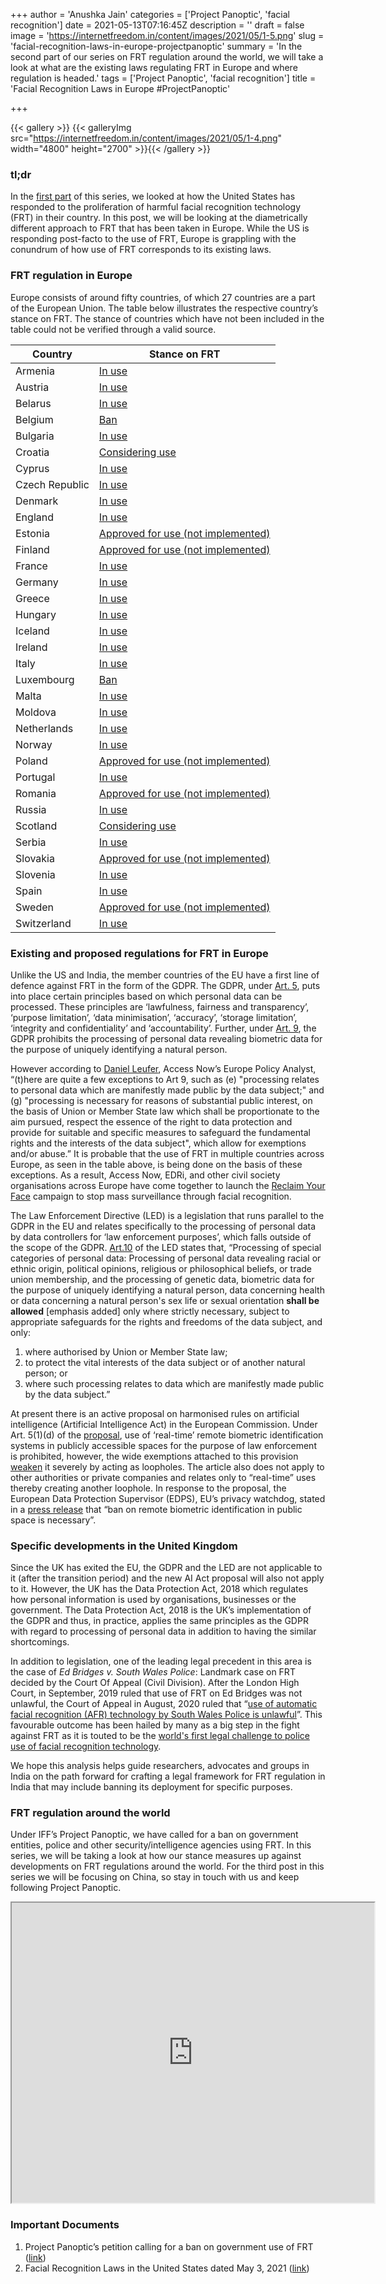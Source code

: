 +++
author = 'Anushka Jain'
categories = ['Project Panoptic', 'facial recognition']
date = 2021-05-13T07:16:45Z
description = ''
draft = false
image = 'https://internetfreedom.in/content/images/2021/05/1-5.png'
slug = 'facial-recognition-laws-in-europe-projectpanoptic'
summary = 'In the second part of our series on FRT regulation around the world, we will take a look at what are the existing laws regulating FRT in Europe and where regulation is headed.'
tags = ['Project Panoptic', 'facial recognition']
title = 'Facial Recognition Laws in Europe #ProjectPanoptic'

+++


{{< gallery >}}
{{< galleryImg  src="https://internetfreedom.in/content/images/2021/05/1-4.png" width="4800" height="2700" >}}{{< /gallery >}}

>>>> <form><script src="https://checkout.razorpay.com/v1/payment-button.js" data-payment_button_id="pl_HLkgeWGQLMuddp" async> </script> </form>

### tl;dr

In the [first part](https://internetfreedom.in/facial-recognition-laws-in-the-united-states-projectpanoptic/) of this series, we looked at how the United States has responded to the proliferation of harmful facial recognition technology (FRT) in their country. In this post, we will be looking at the diametrically different approach to FRT that has been taken in Europe. While the US is responding post-facto to the use of FRT, Europe is grappling with the conundrum of how use of FRT corresponds to its existing laws.

### FRT regulation in Europe

Europe consists of around fifty countries, of which 27 countries are a part of the European Union. The table below illustrates the respective country’s stance on FRT. The stance of countries which have not been included in the table could not be verified through a valid source.

| Country        | Stance on FRT                      |
|----------------|------------------------------------|
| Armenia        | [In use](https://carnegieendowment.org/files/WP-Feldstein-AISurveillance_final.pdf)                             |
| Austria        | [In use](https://algorithmwatch.org/en/story/face-recognition-police-europe/)                             |
| Belarus        | [In use](https://www.biometricupdate.com/201903/belarus-to-begin-issuing-biometric-passports-next-january)                             |
| Belgium        | [Ban](https://algorithmwatch.org/en/story/face-recognition-police-europe/)                                |
| Bulgaria       | [In use](https://algorithmwatch.org/en/story/face-recognition-police-europe/)                             |
| Croatia        | [Considering use](https://algorithmwatch.org/en/story/face-recognition-police-europe/)                    |
| Cyprus         | [In use](https://www.biometricupdate.com/201807/cyprus-airports-add-biometric-kiosks-for-entry-and-exit-processing)                             |
| Czech Republic | [In use](https://algorithmwatch.org/en/story/face-recognition-police-europe/)                             |
| Denmark        | [In use](https://algorithmwatch.org/en/story/face-recognition-police-europe/)                             |
| England        | [In use](https://bigbrotherwatch.org.uk/campaigns/stop-facial-recognition/#facial-recognition-map)                             |
| Estonia        | [Approved for use (not implemented)](https://algorithmwatch.org/en/story/face-recognition-police-europe/) |
| Finland        | [Approved for use (not implemented)](https://yle.fi/uutiset/osasto/news/finnish_police_customs_now_able_to_use_facial_id_tech_but_infrastructure_not_in_place/10818526) |
| France         | [In use](https://algorithmwatch.org/en/story/face-recognition-police-europe/)                             |
| Germany        | [In use](https://www.politico.eu/article/berlin-big-brother-state-surveillance-facial-recognition-technology/)                             |
| Greece         | [In use](https://algorithmwatch.org/en/story/face-recognition-police-europe/)                             |
| Hungary        | [In use](https://algorithmwatch.org/en/story/face-recognition-police-europe/)                             |
| Iceland        | [In use](https://findbiometrics.com/biometric-screening-iceland-airport-403203/)                             |
| Ireland        | [In use](https://algorithmwatch.org/en/story/face-recognition-police-europe/)                             |
| Italy          | [In use](https://algorithmwatch.org/en/story/face-recognition-police-europe/)                             |
| Luxembourg     | [Ban](https://delano.lu/d/detail/news/no-facial-recognition-lux-cctv/208048)                                |
| Malta          | [In use](https://carnegieendowment.org/files/WP-Feldstein-AISurveillance_final.pdf)                             |
| Moldova        | [In use](https://privacyinternational.org/examples/3629/moldova-transnistria-uses-facial-recognition-identify-quarantine-violators)                             |
| Netherlands    | [In use](https://algorithmwatch.org/en/story/face-recognition-police-europe/)                             |
| Norway         | [In use](https://www.biometricupdate.com/201807/oslo-airport-deploys-idemia-facial-recognition-technology)                             |
| Poland         | [Approved for use (not implemented)](https://algorithmwatch.org/en/story/face-recognition-police-europe/) |
| Portugal       | [In use](https://algorithmwatch.org/en/story/face-recognition-police-europe/)                             |
| Romania        | [Approved for use (not implemented)](https://algorithmwatch.org/en/story/face-recognition-police-europe/) |
| Russia         | [In use](https://www.amnesty.org/en/latest/news/2021/04/russia-police-target-peaceful-protesters-identified-using-facial-recognition-technology/)                             |
| Scotland       | [Considering use](https://www.bbc.com/news/uk-scotland-51449166)                    |
| Serbia         | [In use](https://www.eff.org/deeplinks/2019/12/activists-worldwide-face-against-face-recognition-2019-year-review)                             |
| Slovakia       | [Approved for use (not implemented)](https://algorithmwatch.org/en/story/face-recognition-police-europe/) |
| Slovenia       | [In use](https://algorithmwatch.org/en/story/face-recognition-police-europe/)                             |
| Spain          | [In use](https://algorithmwatch.org/en/spain-mendez-alvaro-face-recognition/)                             |
| Sweden         | [Approved for use (not implemented)](https://algorithmwatch.org/en/story/face-recognition-police-europe/) |
| Switzerland    | [In use](https://www.swissinfo.ch/eng/biometric-id_zurich-airport-to-pilot-face-recognition-system/43504538)                             |



### Existing and proposed regulations for FRT in Europe

Unlike the US and India, the member countries of the EU have a first line of defence against FRT in the form of the GDPR. The GDPR, under [Art. 5](https://gdpr-info.eu/art-5-gdpr/), puts into place certain principles based on which personal data can be processed. These principles are ‘lawfulness, fairness and transparency’, ‘purpose limitation’, ‘data minimisation’, ‘accuracy’, ‘storage limitation’, ‘integrity and confidentiality’ and ‘accountability’. Further, under [Art. 9](https://gdpr-info.eu/art-9-gdpr/), the GDPR prohibits the processing of personal data revealing biometric data for the purpose of uniquely identifying a natural person. 

However according to [Daniel Leufer](https://twitter.com/djleufer), Access Now’s Europe Policy Analyst, “(t)here are quite a few exceptions to Art 9, such as (e) "processing relates to personal data which are manifestly made public by the data subject;" and (g) "processing is necessary for reasons of substantial public interest, on the basis of Union or Member State law which shall be proportionate to the aim pursued, respect the essence of the right to data protection and provide for suitable and specific measures to safeguard the fundamental rights and the interests of the data subject", which allow for exemptions and/or abuse.” It is probable that the use of FRT in multiple countries across Europe, as seen in the table above, is being done on the basis of these exceptions. As a result, Access Now, EDRi, and other civil society organisations across Europe have come together to launch the [Reclaim Your Face](https://reclaimyourface.eu/) campaign to stop mass surveillance through facial recognition.

The Law Enforcement Directive (LED) is a legislation that runs parallel to the GDPR in the EU and relates specifically to the processing of personal data by data controllers for ‘law enforcement purposes’, which falls outside of the scope of the GDPR. [Art.10](https://eur-lex.europa.eu/legal-content/EN/TXT/HTML/?uri=CELEX:32016L0680&rid=2#d1e1365-89-1) of the LED states that, “Processing of special categories of personal data: Processing of personal data revealing racial or ethnic origin, political opinions, religious or philosophical beliefs, or trade union membership, and the processing of genetic data, biometric data for the purpose of uniquely identifying a natural person, data concerning health or data concerning a natural person's sex life or sexual orientation **shall be allowed** [emphasis added] only where strictly necessary, subject to appropriate safeguards for the rights and freedoms of the data subject, and only:

1. where authorised by Union or Member State law;
2. to protect the vital interests of the data subject or of another natural person; or
3. where such processing relates to data which are manifestly made public by the data subject.”

At present there is an active proposal on harmonised rules on artificial intelligence (Artificial Intelligence Act) in the European Commission. Under Art. 5(1)(d) of the [proposal](https://ec.europa.eu/newsroom/dae/items/709090), use of ‘real-time’ remote biometric identification systems in publicly accessible spaces for the purpose of law enforcement is prohibited, however, the wide exemptions attached to this provision [weaken](https://edri.org/our-work/eus-ai-law-needs-major-changes-to-prevent-discrimination-and-mass-surveillance/) it severely by acting as loopholes. The article also does not apply to other authorities or private companies and relates only to “real-time” uses thereby creating another loophole. In response to the proposal, the European Data Protection Supervisor (EDPS), EU’s privacy watchdog, stated in a [press release](https://edps.europa.eu/press-publications/press-news/press-releases/2021/artificial-intelligence-act-welcomed-initiative_en) that “ban on remote biometric identification in public space is necessary”.



### Specific developments in the United Kingdom

Since the UK has exited the EU, the GDPR and the LED are not applicable to it (after the transition period) and the new AI Act proposal will also not apply to it. However, the UK has the Data Protection Act, 2018 which regulates how personal information is used by organisations, businesses or the government. The Data Protection Act, 2018 is the UK’s implementation of the GDPR and thus, in practice, applies the same principles as the GDPR with regard to processing of personal data in addition to having the similar shortcomings.

In addition to legislation, one of the leading legal precedent in this area is the case of _Ed Bridges v. South Wales Police_: Landmark case on FRT decided by the Court Of Appeal (Civil Division). After the London High Court, in September, 2019 ruled that use of FRT on Ed Bridges was not unlawful, the Court of Appeal in August, 2020 ruled that “[use of automatic facial recognition (AFR) technology by South Wales Police is unlawful](https://www.bbc.com/news/uk-wales-53734716#:~:text=The%20use%20of%20automatic%20facial,Court%20of%20Appeal%20has%20ruled.&text=But%20the%20court%20also%20found,the%20impact%20on%20Mr%20Bridges.)”. This favourable outcome has been hailed by many as a big step in the fight against FRT as it is touted to be the [world's first legal challenge to police use of facial recognition technology](https://www.libertyhumanrights.org.uk/issue/liberty-wins-ground-breaking-victory-against-facial-recognition-tech/).

We hope this analysis helps guide researchers, advocates and groups in India on the path forward for crafting a legal framework for FRT regulation in India that may include banning its deployment for specific purposes.

### FRT regulation around the world

Under IFF’s Project Panoptic, we have called for a ban on government entities, police and other security/intelligence agencies using FRT. In this series, we will be taking a look at how our stance measures up against developments on FRT regulations around the world. For the third post in this series we will be focusing on China, so stay in touch with us and keep following Project Panoptic.

<iframe src="https://drive.google.com/file/d/1lgOSBidAGpfIaxmbudzAW9B803j4Ihh_/preview" width="580" height="480"></iframe>

### Important Documents

1. Project Panoptic’s petition calling for a ban on government use of FRT ([link](https://panoptic.in/petition))
2. Facial Recognition Laws in the United States dated May 3, 2021 ([link](https://internetfreedom.in/facial-recognition-laws-in-the-united-states-projectpanoptic/))

> > > <form><script src="https://cdn.razorpay.com/static/widget/subscription-button.js" data-subscription_button_id="pl_HLk5qU1K35hmPH" data-button_theme="brand-color" async> </script> </form>













